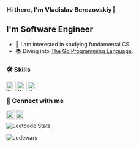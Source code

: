  ### Hi there, I'm Vladislav Berezovskiy👋


 ## I'm Software Engineer
 - 🚀 I am interested in studying fundamental CS
 - 📚 Diving into [The Go Programming Language][go].


### 🛠️ Skills

[<img align="left" alt="Go" width="25px" src="https://cdn.jsdelivr.net/npm/simple-icons@6.8.0/icons/go.svg" />][go]
[<img align="left" alt="Python" width="25px" src="https://cdn.jsdelivr.net/npm/simple-icons@6.8.0/icons/python.svg" />][python]
[<img align="left" alt="Rust" width="25px" src="https://cdn.jsdelivr.net/npm/simple-icons@6.8.0/icons/rust.svg" />][rust]
&nbsp;&nbsp;&nbsp;


 ### 🔗 Connect with me
[<img align="left" alt=" Березовский | Кухня программиста | Code and Coffee | Telegram" width="22px" src="https://cdn.jsdelivr.net/npm/simple-icons@6.8.0/icons/telegram.svg"/> ][telegram]
[<img align="left" alt="" height="22px" width="22px" src="https://cdn.jsdelivr.net/npm/simple-icons@6.8.0/icons/gmail.svg" href="mailto:vladoligar345@gmail.com"  target="blank"/> ](mailto:vladoligar345@gmail.com)
&nbsp;&nbsp;

![Leetcode Stats](https://leetcard.jacoblin.cool/BerPro?ext=heatmap)

![codewars](https://www.codewars.com/users/ber09/badges/large)


[github]: https://github.com/ber-pro
[telegram]: https://t.me/+eSRTvp9NaYE4ZmY6
[go]: https://go.dev/
[python]: https://www.python.org/
[rust]: https://www.rust-lang.org/
